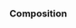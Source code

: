 <div id="title">

### Composition
</div>

<div id="body">

<include src="what/container-inParent-asPanel.md" boilerplate />

</div>